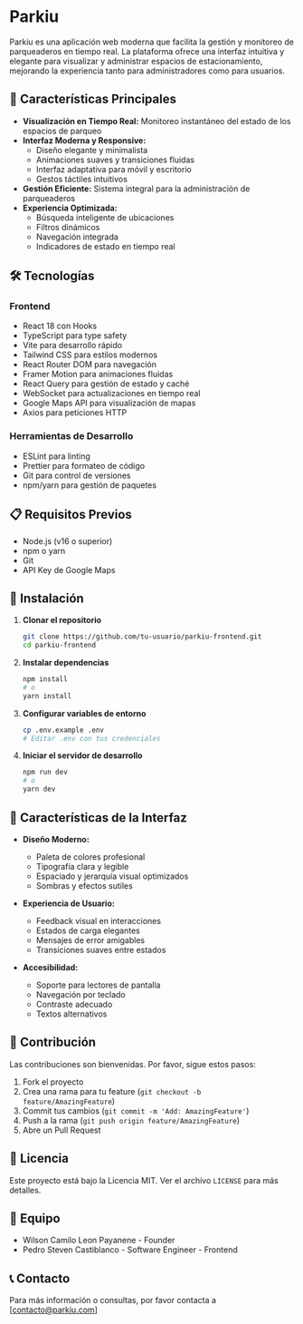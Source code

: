 # Parkiu

Parkiu es una aplicación web moderna que facilita la gestión y monitoreo de parqueaderos en tiempo real. La plataforma ofrece una interfaz intuitiva y elegante para visualizar y administrar espacios de estacionamiento, mejorando la experiencia tanto para administradores como para usuarios.

## 🚀 Características Principales

- **Visualización en Tiempo Real:** Monitoreo instantáneo del estado de los espacios de parqueo
- **Interfaz Moderna y Responsive:**
  - Diseño elegante y minimalista
  - Animaciones suaves y transiciones fluidas
  - Interfaz adaptativa para móvil y escritorio
  - Gestos táctiles intuitivos
- **Gestión Eficiente:** Sistema integral para la administración de parqueaderos
- **Experiencia Optimizada:**
  - Búsqueda inteligente de ubicaciones
  - Filtros dinámicos
  - Navegación integrada
  - Indicadores de estado en tiempo real

## 🛠️ Tecnologías

### Frontend
- React 18 con Hooks
- TypeScript para type safety
- Vite para desarrollo rápido
- Tailwind CSS para estilos modernos
- React Router DOM para navegación
- Framer Motion para animaciones fluidas
- React Query para gestión de estado y caché
- WebSocket para actualizaciones en tiempo real
- Google Maps API para visualización de mapas
- Axios para peticiones HTTP

### Herramientas de Desarrollo
- ESLint para linting
- Prettier para formateo de código
- Git para control de versiones
- npm/yarn para gestión de paquetes

## 📋 Requisitos Previos

- Node.js (v16 o superior)
- npm o yarn
- Git
- API Key de Google Maps

## 🚀 Instalación

1. **Clonar el repositorio**
   ```bash
   git clone https://github.com/tu-usuario/parkiu-frontend.git
   cd parkiu-frontend
   ```

2. **Instalar dependencias**
   ```bash
   npm install
   # o
   yarn install
   ```

3. **Configurar variables de entorno**
   ```bash
   cp .env.example .env
   # Editar .env con tus credenciales
   ```

4. **Iniciar el servidor de desarrollo**
   ```bash
   npm run dev
   # o
   yarn dev
   ```

## 🎨 Características de la Interfaz

- **Diseño Moderno:**
  - Paleta de colores profesional
  - Tipografía clara y legible
  - Espaciado y jerarquía visual optimizados
  - Sombras y efectos sutiles

- **Experiencia de Usuario:**
  - Feedback visual en interacciones
  - Estados de carga elegantes
  - Mensajes de error amigables
  - Transiciones suaves entre estados

- **Accesibilidad:**
  - Soporte para lectores de pantalla
  - Navegación por teclado
  - Contraste adecuado
  - Textos alternativos

## 🤝 Contribución

Las contribuciones son bienvenidas. Por favor, sigue estos pasos:

1. Fork el proyecto
2. Crea una rama para tu feature (`git checkout -b feature/AmazingFeature`)
3. Commit tus cambios (`git commit -m 'Add: AmazingFeature'`)
4. Push a la rama (`git push origin feature/AmazingFeature`)
5. Abre un Pull Request

## 📝 Licencia

Este proyecto está bajo la Licencia MIT. Ver el archivo `LICENSE` para más detalles.

## 👥 Equipo

- Wilson Camilo Leon Payanene - Founder
- Pedro Steven Castiblanco - Software Engineer - Frontend

## 📞 Contacto

Para más información o consultas, por favor contacta a [contacto@parkiu.com]
